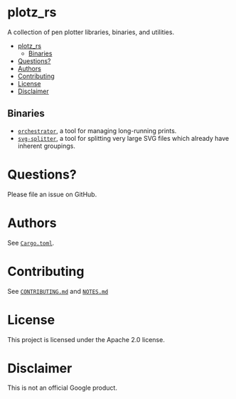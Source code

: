 # plotz_rs
A collection of pen plotter libraries, binaries, and utilities.

- [plotz_rs](#plotz_rs)
  - [Binaries](#binaries)
- [Questions?](#questions)
- [Authors](#authors)
- [Contributing](#contributing)
- [License](#license)
- [Disclaimer](#disclaimer)


## Binaries

* [`orchestrator`](orchestrator/README.md), a tool for managing long-running prints.
* [`svg-splitter`](svg-splitter/README.md), a tool for splitting very large SVG files which already have inherent groupings.

# Questions?

Please file an issue on GitHub.

# Authors

See [`Cargo.toml`](Cargo.toml).

# Contributing

See [`CONTRIBUTING.md`](CONTRIBUTING.md) and [`NOTES.md`](NOTES.md)

# License

This project is licensed under the Apache 2.0 license.

# Disclaimer

This is not an official Google product. 